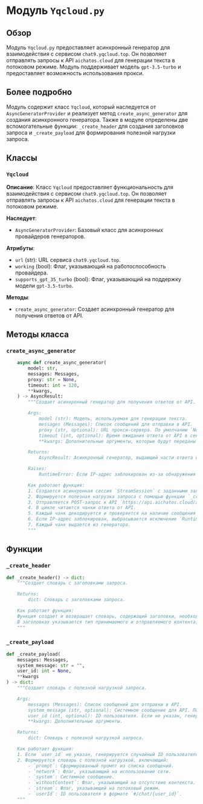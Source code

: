 # Модуль `Yqcloud.py`

## Обзор

Модуль `Yqcloud.py` предоставляет асинхронный генератор для взаимодействия с сервисом `chat9.yqcloud.top`. Он позволяет отправлять запросы к API `aichatos.cloud` для генерации текста в потоковом режиме. Модуль поддерживает модель `gpt-3.5-turbo` и предоставляет возможность использования прокси.

## Более подробно

Модуль содержит класс `Yqcloud`, который наследуется от `AsyncGeneratorProvider` и реализует метод `create_async_generator` для создания асинхронного генератора. Также в модуле определены две вспомогательные функции: `_create_header` для создания заголовков запроса и `_create_payload` для формирования полезной нагрузки запроса.

## Классы

### `Yqcloud`

**Описание**:
Класс `Yqcloud` предоставляет функциональность для взаимодействия с сервисом `chat9.yqcloud.top`. Он позволяет отправлять запросы к API `aichatos.cloud` для генерации текста в потоковом режиме.

**Наследует**:
- `AsyncGeneratorProvider`: Базовый класс для асинхронных провайдеров генераторов.

**Атрибуты**:
- `url` (str): URL сервиса `chat9.yqcloud.top`.
- `working` (bool): Флаг, указывающий на работоспособность провайдера.
- `supports_gpt_35_turbo` (bool): Флаг, указывающий на поддержку модели `gpt-3.5-turbo`.

**Методы**:
- `create_async_generator`: Создает асинхронный генератор для получения ответов от API.

## Методы класса

### `create_async_generator`

```python
    async def create_async_generator(
        model: str,
        messages: Messages,
        proxy: str = None,
        timeout: int = 120,
        **kwargs,
    ) -> AsyncResult:
        """Создает асинхронный генератор для получения ответов от API.

        Args:
            model (str): Модель, используемая для генерации текста.
            messages (Messages): Список сообщений для отправки в API.
            proxy (str, optional): URL прокси-сервера. По умолчанию `None`.
            timeout (int, optional): Время ожидания ответа от API в секундах. По умолчанию 120.
            **kwargs: Дополнительные аргументы, которые будут переданы в функцию `_create_payload`.

        Returns:
            AsyncResult: Асинхронный генератор, выдающий части ответа от API.

        Raises:
            RuntimeError: Если IP-адрес заблокирован из-за обнаружения злоупотреблений.

        Как работает функция:
        1. Создается асинхронная сессия `StreamSession` с заданными заголовками, прокси и временем ожидания.
        2. Формируется полезная нагрузка запроса с помощью функции `_create_payload`.
        3. Отправляется POST-запрос к API `https://api.aichatos.cloud/api/generateStream` с полезной нагрузкой.
        4. В цикле читаются чанки ответа от API.
        5. Каждый чанк декодируется и проверяется на наличие сообщения о блокировке IP-адреса.
        6. Если IP-адрес заблокирован, выбрасывается исключение `RuntimeError`.
        7. Каждый чанк выдается из генератора.
        """
```

## Функции

### `_create_header`

```python
def _create_header() -> dict:
    """Создает словарь с заголовками запроса.

    Returns:
        dict: Словарь с заголовками запроса.

    Как работает функция:
    Функция создает и возвращает словарь, содержащий заголовки, необходимые для отправки запроса к API.
    В заголовках указывается тип принимаемого и отправляемого контента, а также origin и referer.
    """
```

### `_create_payload`

```python
def _create_payload(
    messages: Messages,
    system_message: str = "",
    user_id: int = None,
    **kwargs
) -> dict:
    """Создает словарь с полезной нагрузкой запроса.

    Args:
        messages (Messages): Список сообщений для отправки в API.
        system_message (str, optional): Системное сообщение для API. По умолчанию "".
        user_id (int, optional): ID пользователя. Если не указан, генерируется случайный ID. По умолчанию None.
        **kwargs: Дополнительные аргументы.

    Returns:
        dict: Словарь с полезной нагрузкой запроса.

    Как работает функция:
    1. Если `user_id` не указан, генерируется случайный ID пользователя.
    2. Формируется словарь с полезной нагрузкой, включающий:
        - `prompt`: Сформированный промпт из списка сообщений.
        - `network`: Флаг, указывающий на использование сети.
        - `system`: Системное сообщение.
        - `withoutContext`: Флаг, указывающий на отсутствие контекста.
        - `stream`: Флаг, указывающий на потоковый режим.
        - `userId`: ID пользователя в формате `#/chat/{user_id}`.
    """